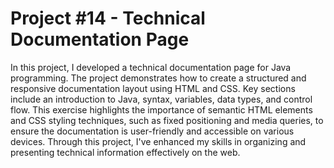 # Project #14 - Technical Documentation Page
In this project, I developed a technical documentation page for Java programming. The project demonstrates how to create a structured and responsive documentation layout using HTML and CSS. Key sections include an introduction to Java, syntax, variables, data types, and control flow. This exercise highlights the importance of semantic HTML elements and CSS styling techniques, such as fixed positioning and media queries, to ensure the documentation is user-friendly and accessible on various devices. Through this project, I've enhanced my skills in organizing and presenting technical information effectively on the web.

